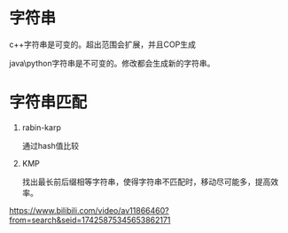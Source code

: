 # 字符串

c++字符串是可变的。超出范围会扩展，并且COP生成

java\python字符串是不可变的。修改都会生成新的字符串。



# 字符串匹配

  

1. rabin-karp

   通过hash值比较

2. KMP

   找出最长前后缀相等字符串，使得字符串不匹配时，移动尽可能多，提高效率。

https://www.bilibili.com/video/av11866460?from=search&seid=17425875345653862171